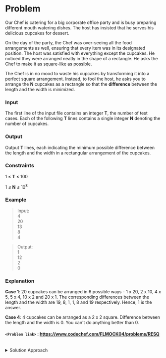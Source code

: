 # Problem
Our Chef is catering for a big corporate office party and is busy preparing different mouth watering dishes. The host has insisted that he serves his delicious cupcakes for dessert.

On the day of the party, the Chef was over-seeing all the food arrangements as well, ensuring that every item was in its designated position. The host was satisfied with everything except the cupcakes. He noticed they were arranged neatly in the shape of a rectangle. He asks the Chef to make it as square-like as possible.

The Chef is in no mood to waste his cupcakes by transforming it into a perfect square arrangement. Instead, to fool the host, he asks you to arrange the **N** cupcakes as a rectangle so that the **difference** between the length and the width is minimized.

### Input

The first line of the input file contains an integer **T**, the number of test cases. Each of the following **T** lines contains a single integer **N** denoting the number of cupcakes.

### Output

Output **T** lines, each indicating the minimum possible difference between the length and the width in a rectangular arrangement of the cupcakes.

### Constraints

1 ≤ **T** ≤ 100

1 ≤ **N** ≤ 10<sup>8</sup>

### Example
>Input:<br/>
4<br/>
20<br/>
13<br/>
8<br/>
4<br/>

>Output:<br/>
1<br/>
12<br/>
2<br/>
0<br/>

### Explanation
**Case 1**: 20 cupcakes can be arranged in 6 possible ways - 1 x 20, 2 x 10, 4 x 5, 5 x 4, 10 x 2 and 20 x 1. The corresponding differences between the length and the width are 19, 8, 1, 1, 8 and 19 respectively. Hence, 1 is the answer.

**Case 4**: 4 cupcakes can be arranged as a 2 x 2 square. Difference between the length and the width is 0. You can't do anything better than 0.

#### `<Problem link>` : <https://www.codechef.com/FLMOCK04/problems/RESQ>
<br/>
<details>
  <summary>Solution Approach</summary>
  
  ######
  The minimum difference between the length and the width will be when we take square root of the number. 

  Ex: N = 100, L = sqrt(100) = 10, W = 100/10 = 10. diff = L - W = 0.

  But the square root will not be an integer for all N, hence we find the first integer x less than equal to sqrt(N) which divides N and consider that as L and N/x as W. The diff is given by abs(x - N/x). 
   
  ### References
  
  >http://discuss.codechef.com/problems/RESQ<br/>
  
</details>
